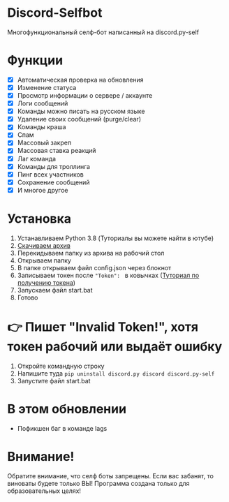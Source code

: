 # Discord-Selfbot
Многофункциональный селф-бот написанный на discord.py-self

# Функции
- [x] Автоматическая проверка на обновления
- [x] Изменение статуса
- [x] Просмотр информации о сервере / аккаунте
- [x] Логи сообщений
- [x] Команды можно писать на русском языке
- [x] Удаление своих сообщений (purge/clear)
- [x] Команды краша
- [x] Спам
- [x] Массовый закреп
- [x] Массовая ставка реакций
- [x] Лаг команда
- [x] Команды для троллинга
- [x] Пинг всех участников
- [x] Сохранение сообщений
- [x] И многое другое

# Установка
1. Устанавливаем Python 3.8 (Туториалы вы можете найти в ютубе)
2. [Скачиваем архив](https://github.com/Its-LALOL/Discord-Selfbot/archive/refs/heads/main.zip)
3. Перекидываем папку из архива на рабочий стол
4. Открываем папку
5. В папке открываем файл config.json через блокнот
6. Записываем токен после `"Token": ` в ковычках ([Туториал по получению токена](https://youtu.be/CE1_h7nKJx0))
7. Запускаем файл start.bat
8. Готово

# 👉 Пишет "Invalid Token!", хотя токен рабочий или выдаёт ошибку
1. Откройте командную строку
2. Напишите туда `pip uninstall discord.py discord discord.py-self`
3. Запустите файл start.bat

# В этом обновлении
- Пофикшен баг в команде lags

# Внимание!
Обратите внимание, что селф боты запрещены. Если вас забанят, то виноваты будете только ВЫ!
Программа создана только для образовательных целях!
